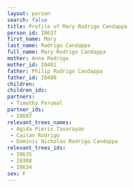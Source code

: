 ```yaml
---
layout: person
search: false
title: Profile of Mary Rodrigo Candappa
person_id: I0637
first_name: Mary
last_name: Rodrigo Candappa
full_name: Mary Rodrigo Candappa
mother: Anna Rodrigo
mother_id: I0481
father: Philip Rodrigo Candappa
father_id: I0480
children:
children_ids:
partners:
 - Timothy Perumal
partner_ids:
 - I0697
relevant_trees_names:
 - Agida Pieris Tavarayan
 - Caitan Rodrigo
 - Dominic Nicholas Rodrigo Candappa
relevant_trees_ids:
 - I0635
 - I0308
 - I0634
sex: F
---
```


